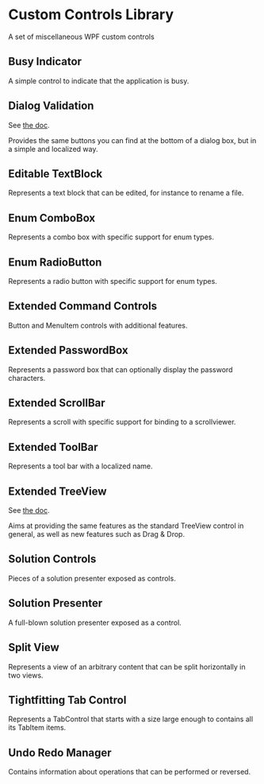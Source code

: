 # Custom Controls Library
A set of miscellaneous WPF custom controls

## Busy Indicator
A simple control to indicate that the application is busy.

## Dialog Validation
See [the doc](/doc/DialogValidation.pdf).

Provides the same buttons you can find at the bottom of a dialog box, but in a simple and localized way.

## Editable TextBlock
Represents a text block that can be edited, for instance to rename a file.

## Enum ComboBox
Represents a combo box with specific support for enum types.

## Enum RadioButton
Represents a radio button with specific support for enum types.

## Extended Command Controls
Button and MenuItem controls with additional features.

## Extended PasswordBox
Represents a password box that can optionally display the password characters.

## Extended ScrollBar
Represents a scroll with specific support for binding to a scrollviewer.

## Extended ToolBar
Represents a tool bar with a localized name.

## Extended TreeView
See [the doc](/doc/ExtendedTreeView.pdf).

Aims at providing the same features as the standard TreeView control in general, as well as new features such as Drag & Drop.

## Solution Controls
Pieces of a solution presenter exposed as controls.

## Solution Presenter
A full-blown solution presenter exposed as a control.

## Split View
Represents a view of an arbitrary content that can be split horizontally in two views.

## Tightfitting Tab Control
Represents a TabControl that starts with a size large enough to contains all its TabItem items.

## Undo Redo Manager
Contains information about operations that can be performed or reversed.
